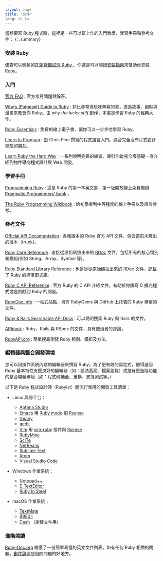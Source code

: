 ```yaml
---
layout: page
title: "文件"
lang: zh_tw
---
```


當想要寫 Ruby 程式時，這裡是一些可以幫上忙的入門教學、學習手冊和參考文件：
{: .summary}

### 安裝 Ruby

儘管可以輕鬆的[在瀏覽器試玩 Ruby ][1]，你還是可以閱讀[安裝指南](installation/)來幫助你安裝 Ruby。

### 入門

[官方 FAQ](/en/documentation/faq/)
: 官方常見問題與解答。

[Why’s (Poignant) Guide to Ruby][5]
: 非比尋常但玩味無窮的書，透過故事、幽默與漫畫來教會你 Ruby。由 *why the lucky
  stiff* 創作，本書是學習 Ruby 的經典大作。

[Ruby Essentials][7]
: 免費的線上電子書，讓你可以一步步地學習 Ruby。

[Learn to Program][8]
: 由 Chris Pine 撰寫的程式語言入門。適合完全沒有程式設計經驗的朋友。

[Learn Ruby the Hard Way][38]
: 一系列說明完善的練習，導引你從完全零基礎一直介紹到物件導向程式設計與 Web 開發，

### 學習手冊

[Programming Ruby][9]
: 這是 Ruby 的第一本英文書，第一版開放線上免費閱讀 [Pragmatic Programmers' book][10] 。

[The Ruby Programming Wikibook][12]
: 給初學者到中等程度的線上手冊以及語言參考。

### 參考文件

[Official API Documentation][docs-rlo-en]
: 各種版本的 Ruby 官方 API 文件，包含當前未釋出的版本（trunk）。

[Ruby Core Reference][13]
: 直接從原始碼拉出來的 [RDoc][14] 文件，包括所有的核心類別和模組(例如 String、Array、Symbol 等)。

[Ruby Standard Library Reference][15]
: 也是從從原始碼拉出來的 RDoc 文件，記載了 Ruby 的標準函式庫。

[Ruby C API Reference][extensions]
: 官方 Ruby 的 C API 介紹文件，有助於你撰寫 C 擴充程式或是貢獻到 Ruby 的開發。

[RubyDoc.info][16]
: 一站式站點，擁有 RubyGems 與 GitHub 上托管的 Ruby 專案的文件。

[Ruby & Rails Searchable API Docs][17]
: 可以聰明搜索 Ruby 與 Rails 的文件。

[APIdock][18]
: Ruby、Rails 與 RSpec 的文件，具有使用者的評論。

[RubyAPI.org][rubyapi-org]
: 簡單搜尋瀏覽 Ruby 類別、模組及方法。

### 編輯器與整合開發環境

您可以用操作系統內建的編輯器來撰寫 Ruby。為了更有效的寫程式，值得選個 Ruby 基本特性支援良好的編輯器（如：語法高亮、檔案瀏覽）或是有更進階功能的整合開發環境（如：程式碼補全、重構、支持測試等。）

以下是 Ruby 程式設計師（Rubyist）間流行使用的開發工具清單：

* Linux 與跨平台：
  * [Aptana Studio][19]
  * [Emacs][20] 用 [Ruby mode][21] 配 [Rsense][22]
  * [Geany][23]
  * [gedit][24]
  * [Vim][25] 用 [vim-ruby][26] 插件與 [Rsense][22]
  * [RubyMine][27]
  * [SciTe][28]
  * [NetBeans][36]
  * [Sublime Text][37]
  * [Atom][atom]
  * [Visual Studio Code][vscode]

* Windows 作業系統：
  * [Notepad++][29]
  * [E-TextEditor][30]
  * [Ruby In Steel][31]

* macOS 作業系統：
  * [TextMate][32]
  * [BBEdit][33]
  * [Dash][39] （瀏覽文件用）

### 進階閱讀

[Ruby-Doc.org][34] 維護了一份簡單易懂的英文文件列表。如有任何 Ruby 相關的問題，[郵件論壇](/en/community/mailing-lists/)是個問問題的好地方。



[1]: https://try.ruby-lang.org/
[5]: https://poignant.guide
[7]: http://www.techotopia.com/index.php/Ruby_Essentials
[8]: http://pine.fm/LearnToProgram/
[9]: http://www.ruby-doc.org/docs/ProgrammingRuby/
[10]: http://pragmaticprogrammer.com/titles/ruby/index.html
[12]: http://en.wikibooks.org/wiki/Ruby_programming_language
[13]: http://www.ruby-doc.org/core
[14]: https://ruby.github.io/rdoc/
[15]: http://www.ruby-doc.org/stdlib
[extensions]: https://docs.ruby-lang.org/en/master/extension_rdoc.html
[16]: http://www.rubydoc.info/
[17]: http://rubydocs.org/
[18]: http://apidock.com/
[rubyapi-org]: https://rubyapi.org/
[19]: http://www.aptana.com/
[20]: http://www.gnu.org/software/emacs/
[21]: http://www.emacswiki.org/emacs/RubyMode
[22]: http://rsense.github.io/
[23]: http://www.geany.org/
[24]: http://projects.gnome.org/gedit/screenshots.html
[25]: http://www.vim.org/
[26]: https://github.com/vim-ruby/vim-ruby
[27]: http://www.jetbrains.com/ruby/
[28]: http://www.scintilla.org/SciTE.html
[29]: http://notepad-plus-plus.org/
[30]: http://www.e-texteditor.com/
[31]: http://www.sapphiresteel.com/
[32]: http://macromates.com/
[33]: https://www.barebones.com/products/bbedit/
[34]: http://ruby-doc.org
[36]: https://netbeans.org/
[37]: http://www.sublimetext.com/
[38]: https://learncodethehardway.org/ruby/
[39]: http://kapeli.com/dash
[docs-rlo-en]: https://docs.ruby-lang.org/en/
[atom]: https://atom.io/
[vscode]: https://code.visualstudio.com/

[rubytw]: http://ruby.tw
[ruby-user-guide-zh_tw]: http://guides.ruby.tw/ruby/
